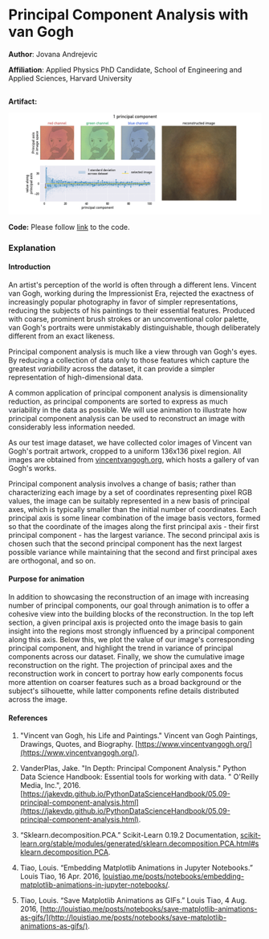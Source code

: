 # Principal Component Analysis with van Gogh

**Author**: Jovana Andrejevic

**Affiliation**: Applied Physics PhD Candidate, School of Engineering and Applied Sciences, Harvard University
##

**Artifact:**

![artifact](artifacts/jovanaandrejevic_artifact.gif)

**Code:** Please follow [link](code/jovanaandrejevic_code.ipynb) to the code.

### Explanation

#### Introduction
An artist's perception of the world is often through a different lens. Vincent van Gogh, working during the Impressionist Era, rejected the exactness of increasingly popular photography in favor of simpler representations, reducing the subjects of his paintings to their essential features. Produced with coarse, prominent brush strokes or an unconventional color palette, van Gogh's portraits were unmistakably distinguishable, though deliberately different from an exact likeness.

Principal component analysis is much like a view through van Gogh's eyes. By reducing a collection of data only to those features which capture the greatest *variability* across the dataset, it can provide a simpler representation of high-dimensional data.

A common application of principal component analysis is dimensionality reduction, as principal components are sorted to express as much variability in the data as possible. We will use animation to illustrate how principal component analysis can be used to reconstruct an image with considerably less information needed.

As our test image dataset, we have collected color images of Vincent van Gogh's portrait artwork, cropped to a uniform 136x136 pixel region. All images are obtained from [vincentvangogh.org](https://www.vincentvangogh.org/), which hosts a gallery of van Gogh's works.

Principal component analysis involves a change of basis; rather than characterizing each image by a set of coordinates representing pixel RGB values, the image can be suitably represented in a new basis of principal axes, which is typically smaller than the initial number of coordinates. Each principal axis is some linear combination of the image basis vectors, formed so that the coordinate of the images along the first principal axis - their first principal component - has the largest variance. The second principal axis is chosen such that the second principal component has the next largest possible variance while maintaining that the second and first principal axes are orthogonal, and so on.

#### Purpose for animation
In addition to showcasing the reconstruction of an image with increasing number of principal components, our goal through animation is to offer a cohesive view into the building blocks of the reconstruction. In the top left section, a given principal axis is projected onto the image basis to gain insight into the regions most strongly influenced by a principal component along this axis. Below this, we plot the value of our image's corresponding principal component, and highlight the trend in variance of principal components across our dataset. Finally, we show the cumulative image reconstruction on the right. The projection of principal axes and the reconstruction work in concert to portray how early components focus more attention on coarser features such as a broad background or the subject's silhouette, while latter components refine details distributed across the image.

#### References
1. "Vincent van Gogh, his Life and Paintings." Vincent van Gogh Paintings, Drawings, Quotes, and Biography. [https://www.vincentvangogh.org/](https://www.vincentvangogh.org/).

2. VanderPlas, Jake. "In Depth: Principal Component Analysis." Python Data Science Handbook: Essential tools for working with data. " O'Reilly Media, Inc.", 2016. [https://jakevdp.github.io/PythonDataScienceHandbook/05.09-principal-component-analysis.html](https://jakevdp.github.io/PythonDataScienceHandbook/05.09-principal-component-analysis.html).

3. “Sklearn.decomposition.PCA.” Scikit-Learn 0.19.2 Documentation, [scikit-learn.org/stable/modules/generated/sklearn.decomposition.PCA.html#sklearn.decomposition.PCA](scikit-learn.org/stable/modules/generated/sklearn.decomposition.PCA.html#sklearn.decomposition.PCA).

4. Tiao, Louis. “Embedding Matplotlib Animations in Jupyter Notebooks.” Louis Tiao, 16 Apr. 2016, [louistiao.me/posts/notebooks/embedding-matplotlib-animations-in-jupyter-notebooks/](louistiao.me/posts/notebooks/embedding-matplotlib-animations-in-jupyter-notebooks/).

5. Tiao, Louis. “Save Matplotlib Animations as GIFs.” Louis Tiao, 4 Aug. 2016, [http://louistiao.me/posts/notebooks/save-matplotlib-animations-as-gifs/](http://louistiao.me/posts/notebooks/save-matplotlib-animations-as-gifs/).